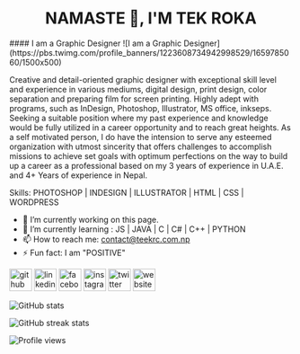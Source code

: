 <h1 align="center">NAMASTE 🙏, I'M TEK ROKA</h1>
#### I am a Graphic Designer
![I am a Graphic Designer](https://pbs.twimg.com/profile_banners/1223608734942998529/1659785060/1500x500)

Creative and detail-oriented graphic designer with exceptional skill level and experience in various mediums, digital design, print design, color separation and preparing film for screen printing. Highly adept with programs, such as InDesign, Photoshop, Illustrator, MS office, inkseps. Seeking a suitable position where my past experience and knowledge would be fully utilized in a career opportunity and to reach great heights. As a self motivated person, I do have the intension to serve any esteemed organization with utmost sincerity that offers challenges to accomplish missions to achieve set goals with optimum perfections on the way to build up a career as a professional based on my 3 years of experience in U.A.E. and 4+ Years of experience in Nepal.

Skills: PHOTOSHOP | INDESIGN | ILLUSTRATOR | HTML | CSS | WORDPRESS

- 🔭 I’m currently working on this page. 
- 🌱 I’m currently learning : JS | JAVA | C | C# | C++ | PYTHON 
- 📫 How to reach me: contact@teekrc.com.np 
- ⚡ Fun fact: I am "POSITIVE" 


[<img src='https://cdn.jsdelivr.net/npm/simple-icons@3.0.1/icons/github.svg' alt='github' height='40'>](https://github.com/tekroka)  [<img src='https://cdn.jsdelivr.net/npm/simple-icons@3.0.1/icons/linkedin.svg' alt='linkedin' height='40'>](https://www.linkedin.com/in/tekroka/)  [<img src='https://cdn.jsdelivr.net/npm/simple-icons@3.0.1/icons/facebook.svg' alt='facebook' height='40'>](https://www.facebook.com/thisisteekrc)  [<img src='https://cdn.jsdelivr.net/npm/simple-icons@3.0.1/icons/instagram.svg' alt='instagram' height='40'>](https://www.instagram.com/thisisteekrc/)  [<img src='https://cdn.jsdelivr.net/npm/simple-icons@3.0.1/icons/twitter.svg' alt='twitter' height='40'>](https://twitter.com/theteekroka)  [<img src='https://cdn.jsdelivr.net/npm/simple-icons@3.0.1/icons/icloud.svg' alt='website' height='40'>](www.teekrc.com.np)  

![GitHub stats](https://github-readme-stats.vercel.app/api?username=tekroka&show_icons=true)  

![GitHub streak stats](https://streak-stats.demolab.com/?user=tekroka)  

![Profile views](https://gpvc.arturio.dev/tekroka)  
